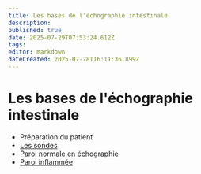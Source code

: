 ```yaml
---
title: Les bases de l'échographie intestinale
description: 
published: true
date: 2025-07-29T07:53:24.612Z
tags: 
editor: markdown
dateCreated: 2025-07-28T16:11:36.899Z
---
```


# Les bases de l'échographie intestinale

- Préparation du patient
- [Les sondes](/bases/sondes)
- [Paroi normale en échographie](/bases/paroi_normale)
- [Paroi inflammée](/bases/paroi_inflammee/bases)